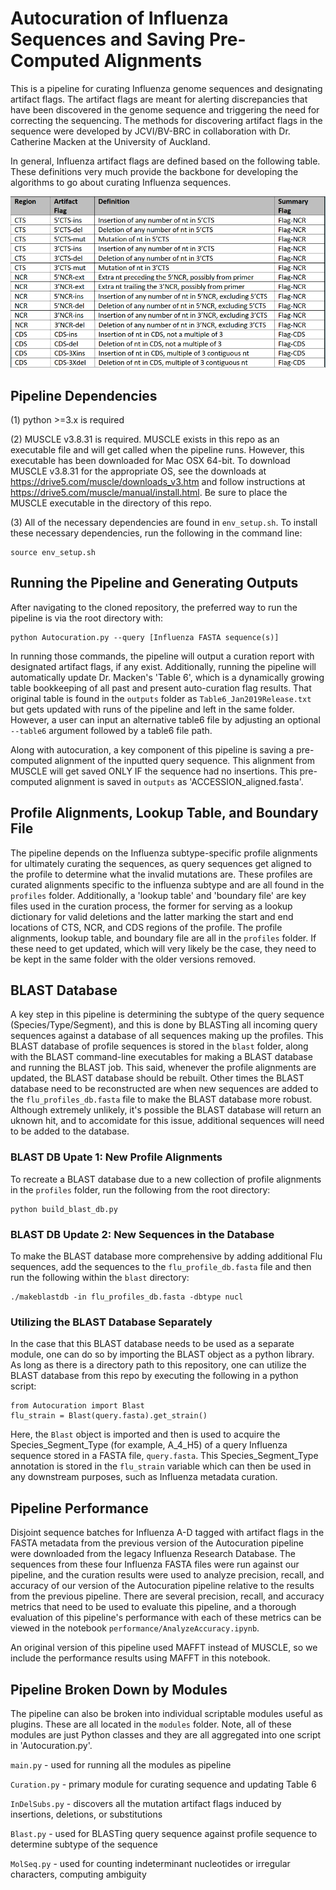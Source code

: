 # Autocuration of Influenza Sequences and Saving Pre-Computed Alignments

This is a pipeline for curating Influenza genome sequences and designating artifact flags. The artifact
flags are meant for alerting discrepancies that have been discovered in the genome sequence and triggering
the need for correcting the sequencing.  The methods for discovering artifact flags in the sequence were
developed by JCVI/BV-BRC in collaboration with Dr. Catherine Macken at the University of Auckland.

In general, Influenza artifact flags are defined based on the following table.  These definitions very
much provide the backbone for developing the algorithms to go about curating Influenza sequences.

![Alt text](Artifact_Flags.png)

## Pipeline Dependencies

(1) python >=3.x is required

(2) MUSCLE v3.8.31 is required.  MUSCLE exists in this repo as an executable file and will get called when
the pipeline runs.  However, this executable has been downloaded for Mac OSX 64-bit.  To download MUSCLE 
v3.8.31 for the appropriate OS, see the downloads at https://drive5.com/muscle/downloads_v3.htm 
and follow instructions at https://drive5.com/muscle/manual/install.html.  Be sure to place the MUSCLE 
executable in the directory of this repo.

(3) All of the necessary dependencies are found in `env_setup.sh`.  To install these necessary dependencies, 
run the following in the command line:
	
	source env_setup.sh

## Running the Pipeline and Generating Outputs

After navigating to the cloned repository, the preferred way to run the pipeline is via the root directory with:

	python Autocuration.py --query [Influenza FASTA sequence(s)]

In running those commands, the pipeline will output a curation report with designated artifact flags,
if any exist.  Additionally, running the pipeline will automatically update Dr. Macken's 'Table 6',
which is a dynamically growing table bookkeeping of all past and present auto-curation flag results.
That original table is found in the `outputs` folder as `Table6_Jan2019Release.txt` but gets updated
with runs of the pipeline and left in the same folder.  However, a user can input an alternative table6
file by adjusting an optional `--table6` argument followed by a table6 file path.

Along with autocuration, a key component of this pipeline is saving a pre-computed alignment of the 
inputted query sequence.  This alignment from MUSCLE will get saved ONLY IF the sequence had no 
insertions. This pre-computed alignment is saved in `outputs` as 'ACCESSION_aligned.fasta'.

## Profile Alignments, Lookup Table, and Boundary File

The pipeline depends on the Influenza subtype-specific profile alignments for ultimately curating
the sequences, as query sequences get aligned to the profile to determine what the invalid mutations
are.  These profiles are curated alignments specific to the influenza subtype and are all found in the
`profiles` folder. Additionally, a 'lookup table' and 'boundary file' are key files used in the curation
process, the former for serving as a lookup dictionary for valid deletions and the latter marking the 
start and end locations of CTS, NCR, and CDS regions of the profile.  The profile alignments, lookup table,
and boundary file are all in the `profiles` folder.  If these need to get updated, which will very likely
be the case, they need to be kept in the same folder with the older versions removed.

## BLAST Database

A key step in this pipeline is determining the subtype of the query sequence (Species/Type/Segment), and
this is done by BLASTing all incoming query sequences against a database of all sequences making up the
profiles.  This BLAST database of profile sequences is stored in the `blast` folder, along with the BLAST
command-line executables for making a BLAST database and running the BLAST job.  This said, whenever the
profile alignments are updated, the BLAST database should be rebuilt.  Other times the BLAST database
need to be reconstructed are when new sequences are added to the `flu_profiles_db.fasta` file to make the
BLAST database more robust. Although extremely unlikely, it's possible the BLAST database will return
an uknown hit, and to accomidate for this issue, additional sequences will need to be added to the database. 

### BLAST DB Upate 1: New Profile Alignments

To recreate a BLAST database due to a new collection of profile alignments in the `profiles` folder, run
the following from the root directory:

	python build_blast_db.py

### BLAST DB Update 2: New Sequences in the Database

To make the BLAST database more comprehensive by adding additional Flu sequences, add the sequences to the
`flu_profile_db.fasta` file and then run the following within the `blast` directory:

	./makeblastdb -in flu_profiles_db.fasta -dbtype nucl

### Utilizing the BLAST Database Separately

In the case that this BLAST database needs to be used as a separate module, one can do so by importing the
BLAST object as a python library.  As long as there is a directory path to this repository, one can utilize
the BLAST database from this repo by executing the following in a python script:

	from Autocuration import Blast
	flu_strain = Blast(query.fasta).get_strain()

Here, the `Blast` object is imported and then is used to acquire the Species_Segment_Type (for example, A_4_H5)
of a query Influenza sequence stored in a FASTA file, `query.fasta`.  This Species_Segment_Type annotation is 
stored in the `flu_strain` variable which can then be used in any downstream purposes, such as Influenza metadata 
curation.


## Pipeline Performance

Disjoint sequence batches for Influenza A-D tagged with artifact flags in the FASTA metadata from the previous 
version of the Autocuration pipeline were downloaded from the legacy Influenza Research Database.  The
sequences from these four Influenza FASTA files were run against our pipeline, and the curation results were 
used to analyze precision, recall, and accuracy of our version of the Autocuration pipeline relative to the results 
from the previous pipeline.  There are several precision, recall, and accuracy metrics that need to be used to evaluate 
this pipeline, and a thorough evaluation of this pipeline's performance with each of these metrics can be viewed in 
the notebook `performance/AnalyzeAccuracy.ipynb`.

An original version of this pipeline used MAFFT instead of MUSCLE, so we include the performance results using
MAFFT in this notebook.

## Pipeline Broken Down by Modules

The pipeline can also be broken into individual scriptable modules useful as plugins. These are all
located in the `modules` folder.  Note, all of these modules are just Python classes and they are all
aggregated into one script in 'Autocuration.py'.

`main.py` - used for running all the modules as pipeline

`Curation.py` - primary module for curating sequence and updating Table 6

`InDelSubs.py` - discovers all the mutation artifact flags induced by insertions, deletions, or substitutions

`Blast.py` - used for BLASTing query sequence against profile sequence to determine subtype of the sequence

`MolSeq.py` - used for counting indeterminant nucleotides or irregular characters, computing ambiguity



